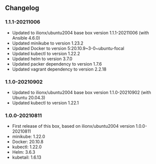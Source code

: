 ## Changelog

### 1.1.1-20211006
* Updated to ilionx/ubuntu2004 base box version 1.1.1-20211006 (with Ansible 4.6.0)
* Updated minikube to version 1.23.2
* Updated Docker to version 5:20.10.9~3-0~ubuntu-focal
* Updated kubectl to version 1.22.2
* Updated helm to version 3.7.0
* Updated packer dependency to version 1.7.6
* Updated vagrant dependency to version 2.2.18

### 1.1.0-20210902
* Updated to ilionx/ubuntu2004 base box version 1.1.0-20210902 (with Ubuntu 20.04.3)
* Updated kubectl to version 1.22.1

### 1.0.0-20210811
* First release of this box, based on ilionx/ubuntu2004 version 1.0.0-20210811
* minikube: 1.22.0
* Docker: 20.10.8
* kubectl: 1.22.0
* Helm: 3.6.3
* kubetail: 1.6.13